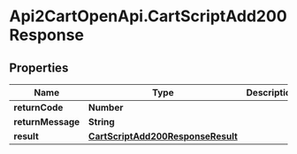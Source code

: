 # Api2CartOpenApi.CartScriptAdd200Response

## Properties

Name | Type | Description | Notes
------------ | ------------- | ------------- | -------------
**returnCode** | **Number** |  | [optional] 
**returnMessage** | **String** |  | [optional] 
**result** | [**CartScriptAdd200ResponseResult**](CartScriptAdd200ResponseResult.md) |  | [optional] 


